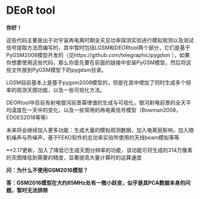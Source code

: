 # DEoR tool
**你好！**

这些代码主要是出于对宇宙再电离时期全天总功率探测实验进行模拟观测以及测试信号提取方法而编写的，其中暂时包括LGSM和DEORtool两个部分，它们是基于PyGSM2008模型开发的（见https://github.com/telegraphic/pygdsm ），如果你想要使用这些代码，那么你首先要在前面的链接中安装PyGSM模型，然后将这些文件放到PyGSM模型下的pygdsm目录。

LGSM目前基本上是基于pygsm2008模型的，但是在其中增加了同时生成多个频率的观测天图功能，以及一些可视化方法。

DEORtool中目前有射电银河前景幂律谱的生成与可视化，银河射电前景的全天平均温度在一天中的变化，以及一些常用的再电离信号模型（Bowman2008，EDGES2018等等）

未来将会继续加入更多功能：生成大量的模拟观测数据，加入电离层影响，加入随机噪声与热噪声，基于FEKO软件的总功率实验所使用的天线beam模拟等等

**2.17更新，加入了降低已生成天图分辨率的功能，该功能可将生成的314万像素的天图降低到需要的精度，显著提高大量计算时的运算速度

**问：为什么不使用GSM2016模型？**

**答：GSM2016模型在大约85MHz处有一微小跃变，似乎是其PCA数据本身的问题，暂时无法排除**
